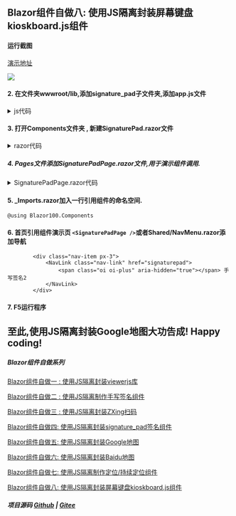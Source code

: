 ## Blazor组件自做八: 使用JS隔离封装屏幕键盘kioskboard.js组件 ##

#### 运行截图

[演示地址](https://blazor.app1.es/onscreenkeyboards)

![](https://img2022.cnblogs.com/blog/1980213/202203/1980213-20220323035709894-1445817924.jpg)



#### 2. 在文件夹wwwroot/lib,添加signature_pad子文件夹,添加app.js文件

<details>
<summary>js代码</summary>

```

```
</details>

#### 3. 打开Components文件夹 , 新建SignaturePad.razor文件


<details>
<summary>razor代码</summary>

```

```
</details>

##### 4. Pages文件添加SignaturePadPage.razor文件,用于演示组件调用.


<details>
<summary>SignaturePadPage.razor代码</summary>

```

```
</details>

#### 5. _Imports.razor加入一行引用组件的命名空间.
```
@using Blazor100.Components
``` 

#### 6. 首页引用组件演示页 `<SignaturePadPage />`或者Shared/NavMenu.razor添加导航

```
        <div class="nav-item px-3">
            <NavLink class="nav-link" href="signaturepad">
                <span class="oi oi-plus" aria-hidden="true"></span> 手写签名2
            </NavLink>
        </div>
```

#### 7. F5运行程序

## 至此,使用JS隔离封装Google地图大功告成! Happy coding!

##### Blazor组件自做系列

  [Blazor组件自做一 : 使用JS隔离封装viewerjs库](D1.Viewer.md)

  [Blazor组件自做二 : 使用JS隔离制作手写签名组件](D2.Handwritten.md)
  
  [Blazor组件自做三 : 使用JS隔离封装ZXing扫码](D3.BarcodeScanner.md)
  
  [Blazor组件自做四: 使用JS隔离封装signature_pad签名组件](D4.SignaturePad.md)

  [Blazor组件自做五: 使用JS隔离封装Google地图](D5.GoogleMap.md)

  [Blazor组件自做六: 使用JS隔离封装Baidu地图](D6.BaiduMap.md)

  [Blazor组件自做七: 使用JS隔离制作定位/持续定位组件](D7.Geolocation.md)

  [Blazor组件自做八: 使用JS隔离封装屏幕键盘kioskboard.js组件](D8.OnScreenKeyboard.md)

##### 项目源码 [Github](https://github.com/densen2014/Blazor100) | [Gitee](https://gitee.com/densen2014/Blazor100)
